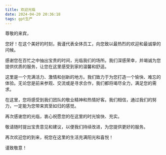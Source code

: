 ```yaml
---
title: 欢迎光临
date: 2024-04-20 20:36:18
tags: gpt生产
---
```



尊敬的来宾，

您好！在这个美好的时刻，我谨代表全体员工，向您致以最热烈的欢迎和最诚挚的问候。

感谢您在百忙之中抽出宝贵的时间，光临我们的场所。我们深感荣幸，并竭诚为您提供优质的服务，让您在这里感受到家的温馨和舒适。

这里是一个充满活力、激情和创新的地方。我们致力于为您打造一个愉快、难忘的体验。无论您是前来参观、交流或是寻求合作，我们都将竭尽全力，满足您的需求。

在这里，您将感受到我们团队的敬业精神和热情好客。我们相信，通过我们的努力，一定能为您带来宾至如归的感觉。

再次感谢您的光临，衷心祝愿您的在这里的时光愉快、充实。

敬请随时提出宝贵意见和建议，以便我们持续改进，为您提供更好的服务。

再次欢迎您的到来，祝您在这里的生活充满阳光和喜悦！

谨致敬意！
